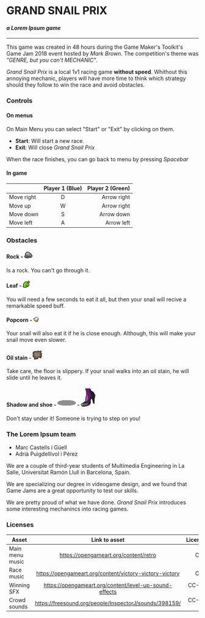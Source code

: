 # GRAND SNAIL PRIX
#### _a Lorem Ipsum game_

***

This game was created in 48 hours during the Game Maker's Toolkit's Game Jam 2018 event hosted by _Mark Brown_. The competition's theme was _"GENRE, but you can't MECHANIC"_.

_Grand Snail Prix_ is a local 1v1 racing game **without speed**. Whithout this annoying mechanic, players will have more time to think which strategy should they follow to win the race and avoid obstacles.

### Controls

#### On menus

On Main Menu you can select "Start" or "Exit" by clicking on them.

* **Start**: Will start a new race.
* **Exit**: Will close _Grand Snail Prix_

When the race finishes, you can go back to menu by pressing _Spacebar_

#### In game

| | Player 1 (Blue) | Player 2 (Green)  |
| --------- |:-:| -----------:|
| Move right| D | Arrow right |
| Move up   | W | Arrow right |
| Move down | S | Arrow down  |
| Move left | A | Arrow left  |

### Obstacles

#### Rock - ![alt text](GMTK_Jam_2018/Assets/Art_Assets/obstacles/rock.png "Logo Title Text 1")

Is a rock. You can't go through it.

#### Leaf - ![alt text](GMTK_Jam_2018/Assets/Art_Assets/obstacles/leaf.png "Logo Title Text 1")

You will need a few seconds to eat it all, but then your snail will recive a remarkable speed buff.

#### Popcorn - ![alt text](GMTK_Jam_2018/Assets/Art_Assets/obstacles/popcorn.png "Logo Title Text 1")

Your snail will also eat it if he is close enough. Although, this will make your snail move even slower.

#### Oil stain - ![alt text](GMTK_Jam_2018/Assets/Art_Assets/obstacles/oil.png "Logo Title Text 1")

Take care, the floor is slippery. If your snail walks into an oil stain, he will slide until he leaves it.

#### Shadow and shoe - ![alt text](GMTK_Jam_2018/Assets/Art_Assets/obstacles/shadow.png "Logo Title Text 1") - ![alt text](GMTK_Jam_2018/Assets/Art_Assets/obstacles/shoe.png "Logo Title Text 1")

Don't stay under it! Someone is trying to step on you!

### The Lorem Ipsum team

* Marc Castells i Güell
* Adrià Puigdellívol i Pérez

We are a couple of third-year students of Multimedia Engineering in La Salle, Universitat Ramón Llull in Barcelona, Spain.

We are specializing our degree in videogame design, and we found that Game Jams are a great opportunity to test our skills.

We are pretty proud of what we have done. _Grand Snail Prix_ introduces some interesting mechanincs into racing games.

### Licenses

| Asset | Link to asset | License  | Author |
| --------- |:-:| -----------:| -:|
| Main menu music | https://opengameart.org/content/retro | CC0 | Anonymous |
| Race music   | https://opengameart.org/content/victory-victory-victory | CC0 | Spring-Enterprises |
| Winning SFX | https://opengameart.org/content/level-up-sound-effects | CC-BY 3.0  | bart |
| Crowd sounds | https://freesound.org/people/InspectorJ/sounds/398159/ | CC-BY 3.0  | InspectorJ |
